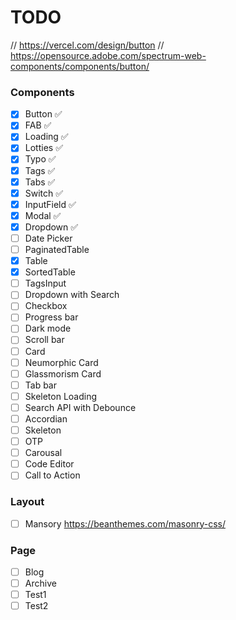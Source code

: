 # TODO 
// https://vercel.com/design/button
// https://opensource.adobe.com/spectrum-web-components/components/button/
### Components 
- [x] Button ✅
- [x] FAB ✅
- [x] Loading ✅
- [x] Lotties ✅
- [x] Typo ✅
- [x] Tags ✅
- [x] Tabs ✅
- [x] Switch ✅
- [x] InputField ✅
- [x] Modal ✅
- [x] Dropdown ✅
- [ ] Date Picker
- [ ] PaginatedTable
- [x] Table
- [x] SortedTable
- [ ] TagsInput
- [ ] Dropdown with Search
- [ ] Checkbox
- [ ] Progress bar
- [ ] Dark mode
- [ ] Scroll bar
- [ ] Card
- [ ] Neumorphic Card
- [ ] Glassmorism Card
- [ ] Tab bar
- [ ] Skeleton Loading
- [ ] Search API with Debounce
- [ ] Accordian
- [ ] Skeleton
- [ ] OTP
- [ ] Carousal
- [ ] Code Editor
- [ ] Call to Action
### Layout 
- [ ] Mansory https://beanthemes.com/masonry-css/
### Page 
- [ ] Blog
- [ ] Archive
- [ ] Test1
- [ ] Test2
